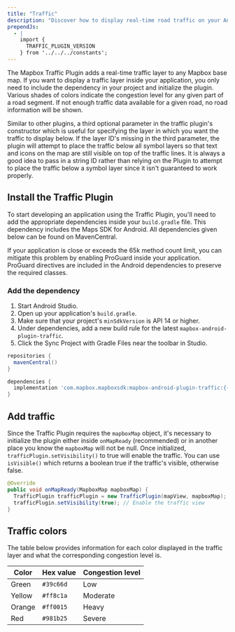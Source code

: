 ```yaml
---
title: "Traffic"
description: "Discover how to display real-time road traffic on your Android map with the Mapbox Android Traffic Plugin. All it requires is two lines of code."
prependJs:
  - |
    import {
      TRAFFIC_PLUGIN_VERSION
    } from '../../../constants';
---
```


The Mapbox Traffic Plugin adds a real-time traffic layer to any Mapbox base map. If you want to display a traffic layer inside your application, you only need to include the dependency in your project and initialize the plugin. Various shades of colors indicate the congestion level for any given part of a road segment. If not enough traffic data available for a given road, no road information will be shown.

Similar to other plugins, a third optional parameter in the traffic plugin's constructor which is useful for specifying the layer in which you want the traffic to display below. If the layer ID's missing in the third parameter, the plugin will attempt to place the traffic below all symbol layers so that text and icons on the map are still visible on top of the traffic lines. It is always a good idea to pass in a string ID rather than relying on the Plugin to attempt to place the traffic below a symbol layer since it isn't guaranteed to work properly.

## Install the Traffic Plugin
To start developing an application using the Traffic Plugin, you'll need to add the appropriate dependencies inside your `build.gradle` file. This dependency includes the Maps SDK for Android. All dependencies given below can be found on MavenCentral.

If your application is close or exceeds the 65k method count limit, you can mitigate this problem by enabling ProGuard inside your application. ProGuard directives are included in the Android dependencies to preserve the required classes.

### Add the dependency

1. Start Android Studio.
2. Open up your application's `build.gradle`.
3. Make sure that your project's `minSdkVersion` is API 14 or higher.
4. Under dependencies, add a new build rule for the latest `mapbox-android-plugin-traffic`.
5. Click the Sync Project with Gradle Files near the toolbar in Studio.

```groovy
repositories {
  mavenCentral()
}

dependencies {
  implementation 'com.mapbox.mapboxsdk:mapbox-android-plugin-traffic:{{ TRAFFIC_PLUGIN_VERSION }}'
}
```

## Add traffic
Since the Traffic Plugin requires the `mapboxMap` object, it's necessary to initialize the plugin either inside `onMapReady` (recommended) or in another place you know the `mapboxMap` will not be null. Once initialized, `trafficPlugin.setVisibility()` to true will enable the traffic. You can use `isVisible()` which returns a boolean true if the traffic's visible, otherwise false.

```java
@Override
public void onMapReady(MapboxMap mapboxMap) {
  TrafficPlugin trafficPlugin = new TrafficPlugin(mapView, mapboxMap);
  trafficPlugin.setVisibility(true); // Enable the traffic view
}
```

## Traffic colors
The table below provides information for each color displayed in the traffic layer and what the corresponding congestion level is.

| Color | Hex value | Congestion level |
| --- | --- | --- |
| Green | `#39c66d` | Low |
| Yellow | `#ff8c1a` | Moderate |
| Orange | `#ff0015` | Heavy |
| Red | `#981b25` | Severe |
